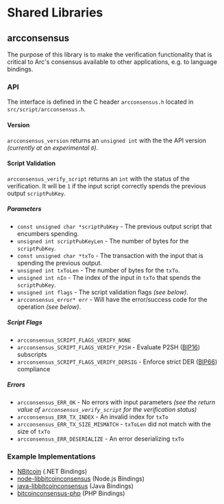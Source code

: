 Shared Libraries
================

## arcconsensus

The purpose of this library is to make the verification functionality that is critical to Arc's consensus available to other applications, e.g. to language bindings.

### API

The interface is defined in the C header `arcconsensus.h` located in  `src/script/arcconsensus.h`.

#### Version

`arcconsensus_version` returns an `unsigned int` with the the API version *(currently at an experimental `0`)*.

#### Script Validation

`arcconsensus_verify_script` returns an `int` with the status of the verification. It will be `1` if the input script correctly spends the previous output `scriptPubKey`.

##### Parameters
- `const unsigned char *scriptPubKey` - The previous output script that encumbers spending.
- `unsigned int scriptPubKeyLen` - The number of bytes for the `scriptPubKey`.
- `const unsigned char *txTo` - The transaction with the input that is spending the previous output.
- `unsigned int txToLen` - The number of bytes for the `txTo`.
- `unsigned int nIn` - The index of the input in `txTo` that spends the `scriptPubKey`.
- `unsigned int flags` - The script validation flags *(see below)*.
- `arcconsensus_error* err` - Will have the error/success code for the operation *(see below)*.

##### Script Flags
- `arcconsensus_SCRIPT_FLAGS_VERIFY_NONE`
- `arcconsensus_SCRIPT_FLAGS_VERIFY_P2SH` - Evaluate P2SH ([BIP16](https://github.com/bitcoin/bips/blob/master/bip-0016.mediawiki)) subscripts
- `arcconsensus_SCRIPT_FLAGS_VERIFY_DERSIG` - Enforce strict DER ([BIP66](https://github.com/bitcoin/bips/blob/master/bip-0066.mediawiki)) compliance

##### Errors
- `arcconsensus_ERR_OK` - No errors with input parameters *(see the return value of `arcconsensus_verify_script` for the verification status)*
- `arcconsensus_ERR_TX_INDEX` - An invalid index for `txTo`
- `arcconsensus_ERR_TX_SIZE_MISMATCH` - `txToLen` did not match with the size of `txTo`
- `arcconsensus_ERR_DESERIALIZE` - An error deserializing `txTo`

### Example Implementations
- [NBitcoin](https://github.com/NicolasDorier/NBitcoin/blob/master/NBitcoin/Script.cs#L814) (.NET Bindings)
- [node-libbitcoinconsensus](https://github.com/bitpay/node-libbitcoinconsensus) (Node.js Bindings)
- [java-libbitcoinconsensus](https://github.com/dexX7/java-libbitcoinconsensus) (Java Bindings)
- [bitcoinconsensus-php](https://github.com/Bit-Wasp/bitcoinconsensus-php) (PHP Bindings)
